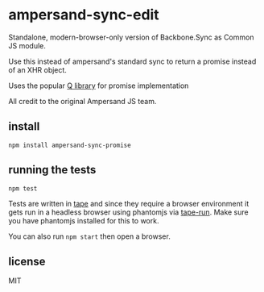 # ampersand-sync-edit

Standalone, modern-browser-only version of Backbone.Sync as Common JS module.

Use this instead of ampersand's standard sync to return a promise instead of an XHR object.

Uses the popular [Q library](https://www.npmjs.org/package/q) for promise implementation

All credit to the original Ampersand JS team.

## install

```
npm install ampersand-sync-promise
```

## running the tests

```
npm test
```

Tests are written in [tape](https://github.com/substack/tape) and since they require a browser environment it gets run in a headless browser using phantomjs via [tape-run](https://github.com/juliangruber/tape-run). Make sure you have phantomjs installed for this to work. 

You can also run `npm start` then open a browser.

<!-- starthide -->

## license

MIT

<!-- endhide -->
